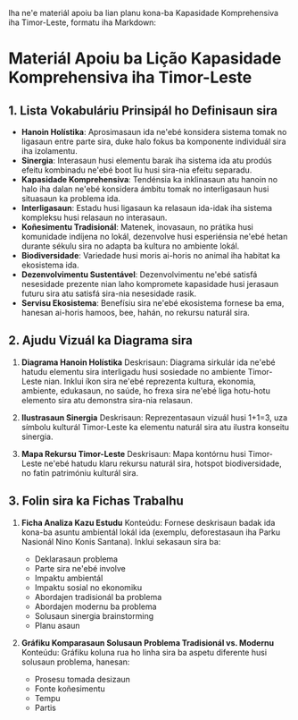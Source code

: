 Iha ne'e materiál apoiu ba lian planu kona-ba Kapasidade Komprehensiva iha Timor-Leste, formatu iha Markdown:

# Materiál Apoiu ba Lição Kapasidade Komprehensiva iha Timor-Leste

## 1. Lista Vokabuláriu Prinsipál ho Definisaun sira

- **Hanoin Holístika**: Aprosimasaun ida ne'ebé konsidera sistema tomak no ligasaun entre parte sira, duke halo fokus ba komponente individuál sira iha izolamentu.
- **Sinergia**: Interasaun husi elementu barak iha sistema ida atu prodús efeitu kombinadu ne'ebé boot liu husi sira-nia efeitu separadu.
- **Kapasidade Komprehensiva**: Tendénsia ka inklinasaun atu hanoin no halo iha dalan ne'ebé konsidera ámbitu tomak no interligasaun husi situasaun ka problema ida.
- **Interligasaun**: Estadu husi ligasaun ka relasaun ida-idak iha sistema kompleksu husi relasaun no interasaun.
- **Koñesimentu Tradisionál**: Matenek, inovasaun, no prátika husi komunidade indíjena no lokál, dezenvolve husi esperiénsia ne'ebé hetan durante sékulu sira no adapta ba kultura no ambiente lokál.
- **Biodiversidade**: Variedade husi moris ai-horis no animal iha habitat ka ekosistema ida.
- **Dezenvolvimentu Sustentável**: Dezenvolvimentu ne'ebé satisfá nesesidade prezente nian laho kompromete kapasidade husi jerasaun futuru sira atu satisfá sira-nia nesesidade rasik.
- **Servisu Ekosistema**: Benefísiu sira ne'ebé ekosistema fornese ba ema, hanesan ai-horis hamoos, bee, hahán, no rekursu naturál sira.

## 2. Ajudu Vizuál ka Diagrama sira

1. **Diagrama Hanoin Holístika**
   Deskrisaun: Diagrama sirkulár ida ne'ebé hatudu elementu sira interligadu husi sosiedade no ambiente Timor-Leste nian. Inklui íkon sira ne'ebé reprezenta kultura, ekonomia, ambiente, edukasaun, no saúde, ho frexa sira ne'ebé liga hotu-hotu elemento sira atu demonstra sira-nia relasaun.

2. **Ilustrasaun Sinergia**
   Deskrisaun: Reprezentasaun vizuál husi 1+1=3, uza símbolu kulturál Timor-Leste ka elementu naturál sira atu ilustra konseitu sinergia.

3. **Mapa Rekursu Timor-Leste**
   Deskrisaun: Mapa kontórnu husi Timor-Leste ne'ebé hatudu klaru rekursu naturál sira, hotspot biodiversidade, no fatin patrimóniu kulturál sira.

## 3. Folin sira ka Fichas Trabalhu

1. **Ficha Analiza Kazu Estudu**
   Konteúdu: Fornese deskrisaun badak ida kona-ba asuntu ambientál lokál ida (exemplu, deforestasaun iha Parku Nasionál Nino Konis Santana). Inklui sekasaun sira ba:
   - Deklarasaun problema
   - Parte sira ne'ebé involve
   - Impaktu ambientál
   - Impaktu sosial no ekonomiku
   - Abordajen tradisionál ba problema
   - Abordajen modernu ba problema
   - Solusaun sinergia brainstorming
   - Planu asaun

2. **Gráfiku Komparasaun Solusaun Problema Tradisionál vs. Modernu**
   Konteúdu: Gráfiku koluna rua ho linha sira ba aspetu diferente husi solusaun problema, hanesan:
   - Prosesu tomada desizaun
   - Fonte koñesimentu
   - Tempu
   - Partis